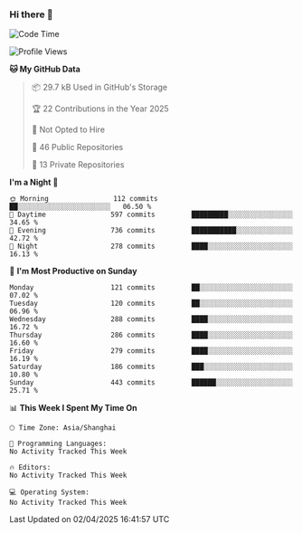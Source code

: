### Hi there 👋

<!--
**robinWongM/robinWongM** is a ✨ _special_ ✨ repository because its `README.md` (this file) appears on your GitHub profile.

Here are some ideas to get you started:

- 🔭 I’m currently working on ...
- 🌱 I’m currently learning ...
- 👯 I’m looking to collaborate on ...
- 🤔 I’m looking for help with ...
- 💬 Ask me about ...
- 📫 How to reach me: ...
- 😄 Pronouns: ...
- ⚡ Fun fact: ...
-->

<!--START_SECTION:waka-->
![Code Time](http://img.shields.io/badge/Code%20Time-266%20hrs%2026%20mins-blue)

![Profile Views](http://img.shields.io/badge/Profile%20Views-0-blue)

**🐱 My GitHub Data** 

> 📦 29.7 kB Used in GitHub's Storage 
 > 
> 🏆 22 Contributions in the Year 2025
 > 
> 🚫 Not Opted to Hire
 > 
> 📜 46 Public Repositories 
 > 
> 🔑 13 Private Repositories 
 > 
**I'm a Night 🦉** 

```text
🌞 Morning                112 commits         ██░░░░░░░░░░░░░░░░░░░░░░░   06.50 % 
🌆 Daytime                597 commits         █████████░░░░░░░░░░░░░░░░   34.65 % 
🌃 Evening                736 commits         ███████████░░░░░░░░░░░░░░   42.72 % 
🌙 Night                  278 commits         ████░░░░░░░░░░░░░░░░░░░░░   16.13 % 
```
📅 **I'm Most Productive on Sunday** 

```text
Monday                   121 commits         ██░░░░░░░░░░░░░░░░░░░░░░░   07.02 % 
Tuesday                  120 commits         ██░░░░░░░░░░░░░░░░░░░░░░░   06.96 % 
Wednesday                288 commits         ████░░░░░░░░░░░░░░░░░░░░░   16.72 % 
Thursday                 286 commits         ████░░░░░░░░░░░░░░░░░░░░░   16.60 % 
Friday                   279 commits         ████░░░░░░░░░░░░░░░░░░░░░   16.19 % 
Saturday                 186 commits         ███░░░░░░░░░░░░░░░░░░░░░░   10.80 % 
Sunday                   443 commits         ██████░░░░░░░░░░░░░░░░░░░   25.71 % 
```


📊 **This Week I Spent My Time On** 

```text
🕑︎ Time Zone: Asia/Shanghai

💬 Programming Languages: 
No Activity Tracked This Week

🔥 Editors: 
No Activity Tracked This Week

💻 Operating System: 
No Activity Tracked This Week
```


 Last Updated on 02/04/2025 16:41:57 UTC
<!--END_SECTION:waka-->
